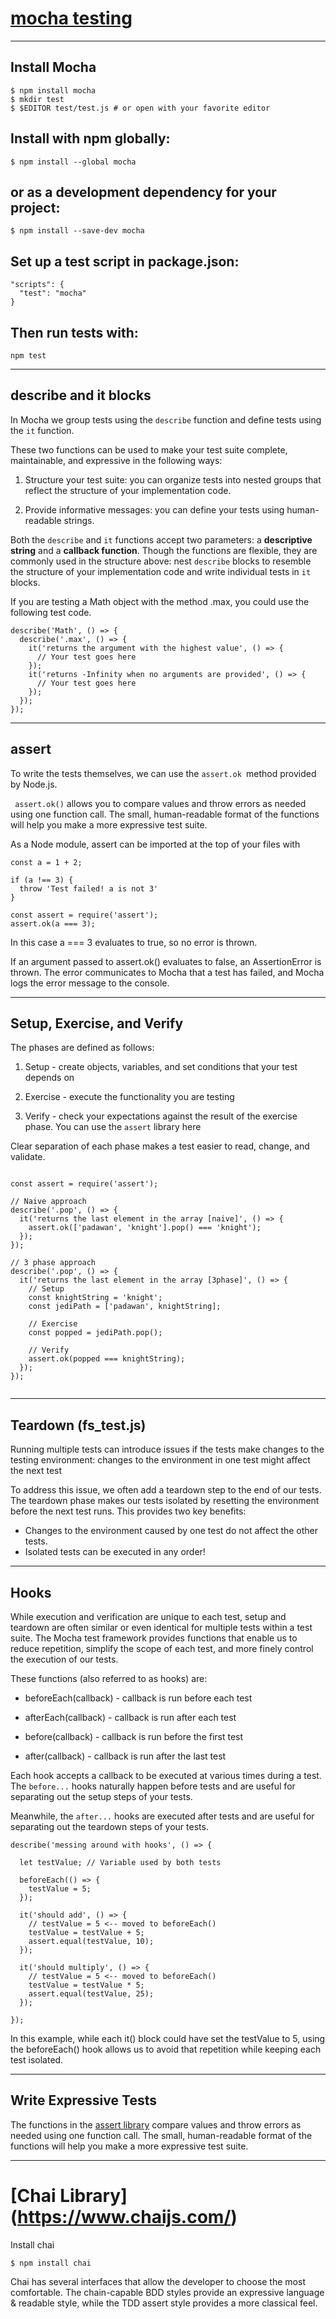 # [mocha testing](https://mochajs.org/)

---
## Install Mocha
```
$ npm install mocha
$ mkdir test
$ $EDITOR test/test.js # or open with your favorite editor

```

## Install with npm globally:

```
$ npm install --global mocha
```
## or as a development dependency for your project:

```
$ npm install --save-dev mocha
```

## Set up a test script in package.json:

```
"scripts": {
  "test": "mocha"
}
```
## Then run tests with:

```
npm test
```
---
## describe and it blocks

In Mocha we group tests using the `describe` function and define tests using the `it` function. 

These two functions can be used to make your test suite complete, maintainable, and expressive in the following ways:

1. Structure your test suite: you can organize tests into nested groups that reflect the structure of your implementation code.

2. Provide informative messages: you can define your tests using human-readable strings.


Both the `describe` and `it` functions accept two parameters: a **descriptive string** and a **callback function**. Though the functions are flexible, they are commonly used in the structure above: nest `describe` blocks to resemble the structure of your implementation code and write individual tests in `it` blocks. 


If you are testing a Math object with the method .max, you could use the following test code.

```
describe('Math', () => {
  describe('.max', () => {
    it('returns the argument with the highest value', () => {
      // Your test goes here
    });
    it('returns -Infinity when no arguments are provided', () => {
      // Your test goes here
    });
  });
});
```
---

## assert

 To write the tests themselves, we can use the `assert.ok `method provided by Node.js.

` assert.ok()` allows you to compare values and throw errors as needed using one function call. The small, human-readable format of the functions will help you make a more expressive test suite.

As a Node module, assert can be imported at the top of your files with

```
const a = 1 + 2;

if (a !== 3) {
  throw 'Test failed! a is not 3'
} 

const assert = require('assert');
assert.ok(a === 3);

```

In this case a === 3 evaluates to true, so no error is thrown.

If an argument passed to assert.ok() evaluates to false, an AssertionError is thrown. The error communicates to Mocha that a test has failed, and Mocha logs the error message to the console.

---

## Setup, Exercise, and Verify

The phases are defined as follows:

1. Setup - create objects, variables, and set conditions that your test depends on

2. Exercise - execute the functionality you are testing

3. Verify - check your expectations against the result of the exercise phase. You can use the `assert` library here


Clear separation of each phase makes a test easier to read, change, and validate.

```

const assert = require('assert');

// Naive approach
describe('.pop', () => {
  it('returns the last element in the array [naive]', () => {
    assert.ok(['padawan', 'knight'].pop() === 'knight'); 
  });
});

// 3 phase approach
describe('.pop', () => {
  it('returns the last element in the array [3phase]', () => {
    // Setup
    const knightString = 'knight';
    const jediPath = ['padawan', knightString];

    // Exercise
    const popped = jediPath.pop();

    // Verify
    assert.ok(popped === knightString);
  });
});


```
---

## Teardown (fs_test.js)
Running multiple tests can introduce issues if the tests make changes to the testing environment: changes to the environment in one test might affect the next test

To address this issue, we often add a teardown step to the end of our tests. The teardown phase makes our tests isolated by resetting the environment before the next test runs. This provides two key benefits:

- Changes to the environment caused by one test do not affect the other tests.
- Isolated tests can be executed in any order!

---

## Hooks
While execution and verification are unique to each test, setup and teardown are often similar or even identical for multiple tests within a test suite. The Mocha test framework provides functions that enable us to reduce repetition, simplify the scope of each test, and more finely control the execution of our tests.

These functions (also referred to as hooks) are:

- beforeEach(callback) - callback is run before each test
  
- afterEach(callback) - callback is run after each test

- before(callback) - callback is run before the first test

- after(callback) - callback is run after the last test

Each hook accepts a callback to be executed at various times during a test. The `before...` hooks naturally happen before tests and are useful for separating out the setup steps of your tests. 

Meanwhile, the `after...` hooks are executed after tests and are useful for separating out the teardown steps of your tests.


```
describe('messing around with hooks', () => {
 
  let testValue; // Variable used by both tests
 
  beforeEach(() => {
    testValue = 5;
  });
 
  it('should add', () => {
    // testValue = 5 <-- moved to beforeEach()
    testValue = testValue + 5;
    assert.equal(testValue, 10);
  });
 
  it('should multiply', () => {
    // testValue = 5 <-- moved to beforeEach()
    testValue = testValue * 5;
    assert.equal(testValue, 25);
  });
 
});

```

In this example, while each it() block could have set the testValue to 5, using the beforeEach() hook allows us to avoid that repetition while keeping each test isolated.

---

## Write Expressive Tests

The functions in the [assert library](https://nodejs.org/api/assert.html) compare values and throw errors as needed using one function call. The small, human-readable format of the functions will help you make a more expressive test suite.



---
# [Chai Library] (https://www.chaijs.com/)

Install chai

```
$ npm install chai
```

Chai has several interfaces that allow the developer to choose the most comfortable. The chain-capable BDD styles provide an expressive language & readable style, while the TDD assert style provides a more classical feel.